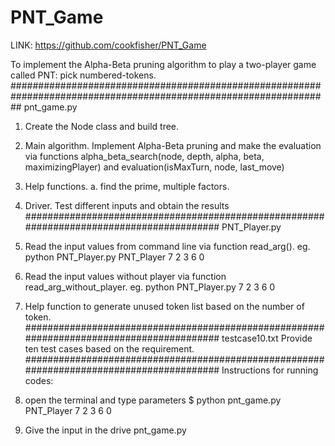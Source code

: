 # PNT_Game
LINK: https://github.com/cookfisher/PNT_Game

To implement the Alpha-Beta pruning algorithm to play a two-player game called PNT: pick numbered-tokens.
##################################################################################################################
pnt_game.py 
1. Create the Node class and build tree.
2. Main algorithm. Implement Alpha-Beta pruning and make the evaluation via functions
   alpha_beta_search(node, depth, alpha, beta, maximizingPlayer) and evaluation(isMaxTurn, node, last_move)
3. Help functions. a. find the prime, multiple factors.
4. Driver. Test different inputs and obtain the results
#########################################################################################
PNT_Player.py
1. Read the input values from command line via function read_arg(). eg. python PNT_Player.py PNT_Player 7 2 3 6 0
2. Read the input values without player via function read_arg_without_player. eg. python PNT_Player.py 7 2 3 6 0
3. Help function to generate unused token list based on the number of token.
#########################################################################################
testcase10.txt
Provide ten test cases based on the requirement.
#########################################################################################
Instructions for running codes:
1. open the terminal and type parameters
   $ python pnt_game.py PNT_Player 7 2 3 6 0

2. Give the input in the drive pnt_game.py
